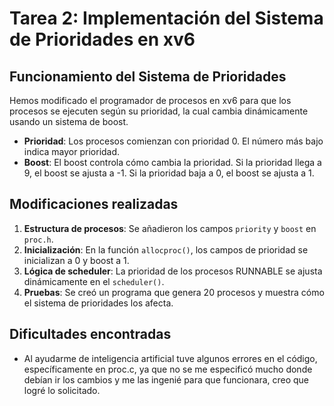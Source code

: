 # Tarea 2: Implementación del Sistema de Prioridades en xv6

## Funcionamiento del Sistema de Prioridades
Hemos modificado el programador de procesos en xv6 para que los procesos se ejecuten según su prioridad, la cual cambia dinámicamente usando un sistema de boost.

- **Prioridad**: Los procesos comienzan con prioridad 0. El número más bajo indica mayor prioridad.
- **Boost**: El boost controla cómo cambia la prioridad. Si la prioridad llega a 9, el boost se ajusta a -1. Si la prioridad baja a 0, el boost se ajusta a 1.

## Modificaciones realizadas
1. **Estructura de procesos**: Se añadieron los campos `priority` y `boost` en `proc.h`.
2. **Inicialización**: En la función `allocproc()`, los campos de prioridad se inicializan a 0 y boost a 1.
3. **Lógica de scheduler**: La prioridad de los procesos RUNNABLE se ajusta dinámicamente en el `scheduler()`.
4. **Pruebas**: Se creó un programa que genera 20 procesos y muestra cómo el sistema de prioridades los afecta.

## Dificultades encontradas
- Al ayudarme de inteligencia artificial tuve algunos errores en el código, específicamente en proc.c, ya que no se me especificó mucho donde debían ir los cambios y me las ingenié para que funcionara, creo que logré lo solicitado.
